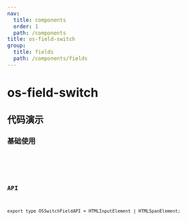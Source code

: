 ```yaml
---
nav:
  title: components
  order: 1
  path: /components
title: os-field-switch
group:
  title: fields
  path: /components/fields
---
```


# os-field-switch

## 代码演示

### 基础使用

<code src="../demos/field-switch/simple.tsx" />

<API exports='["Settings"]' src="../components/fields/switch.tsx"></API>

### API

`export type OSSwitchFieldAPI = HTMLInputElement | HTMLSpanElement;`
